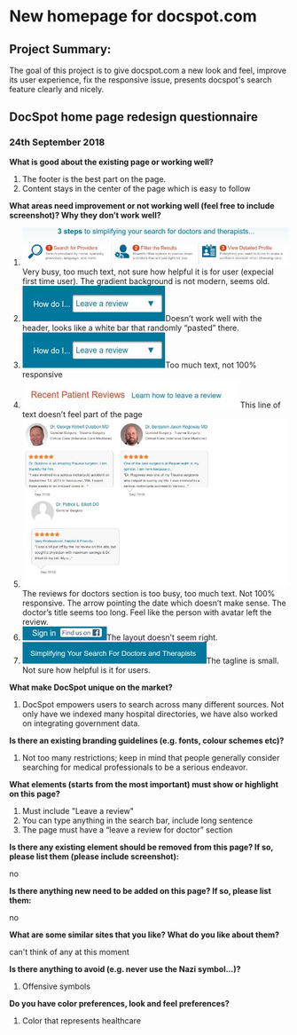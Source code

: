 New homepage for docspot.com
===============================

## Project Summary:
The goal of this project is to give docspot.com a new look and feel, improve its user experience, fix the responsive issue, presents docspot's search feature clearly and nicely. 

## DocSpot home page redesign questionnaire
### 24th September 2018

**What is good about the existing page or working well?**

1. The footer is the best part on the page.
2. Content stays in the center of the page which is easy to follow

**What areas need improvement or not working well (feel free to include screenshot)? Why they don’t work well?**
1. ![](old_homepage_screenshot/3steps.jpg)
Very busy, too much text, not sure how helpful it is for user (expecial first time user). The gradient background is not modern, seems old.
2. ![](old_homepage_screenshot/somedropdown.jpg)Doesn’t work well with the header, looks like a white bar that randomly “pasted” there.
3.	 ![](old_homepage_screenshot/somedropdown.jpg)Too much text, not 100% responsive 
4.	 ![](old_homepage_screenshot/lineoftext.jpg)This line of text doesn’t feel part of the page
5.	 ![](old_homepage_screenshot/docreviews.jpg)The reviews for doctors section is too busy, too much text. Not 100% responsive. The arrow pointing the date which doesn’t make sense. The doctor’s title seems too long. Feel like the person with avatar left the review.
6.	 ![](old_homepage_screenshot/somelinks.jpg)The layout doesn’t seem right.
7.	 ![](old_homepage_screenshot/slogan.jpg)The tagline is small. Not sure how helpful is it for users.

**What make DocSpot unique on the market?**
1.	DocSpot empowers users to search across many different sources. Not only have we indexed many hospital directories, we have also worked on integrating government data.

**Is there an existing branding guidelines (e.g. fonts, colour schemes etc)?**
1.	Not too many restrictions; keep in mind that people generally consider searching for medical professionals to be a serious endeavor.

**What elements (starts from the most important) must show or highlight on this page?**
1.	Must include "Leave a review"
2.	You can type anything in the search bar, include long sentence
3.	The page must have a “leave a review for doctor” section

**Is there any existing element should be removed from this page? If so, please list them (please include screenshot):**

no

**Is there anything new need to be added on this page? If so, please list them:**

no

**What are some similar sites that you like? What do you like about them?**

can't think of any at this moment

**Is there anything to avoid (e.g. never use the Nazi symbol…)?**
1.	Offensive symbols 

**Do you have color preferences, look and feel preferences?**
1.	Color that represents healthcare

